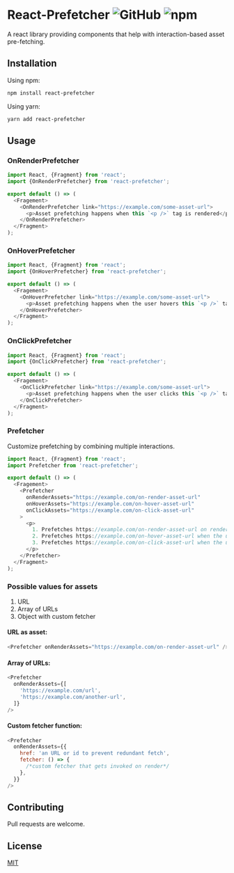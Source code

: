 # React-Prefetcher ![GitHub](https://img.shields.io/github/license/manojVivek/react-prefetcher.svg) ![npm](https://img.shields.io/npm/v/react-prefetcher.svg)

A react library providing components that help with interaction-based asset pre-fetching.

## Installation

Using npm:

```bash
npm install react-prefetcher
```

Using yarn:

```bash
yarn add react-prefetcher
```

## Usage

### OnRenderPrefetcher

```javascript
import React, {Fragment} from 'react';
import {OnRenderPrefetcher} from 'react-prefetcher';

export default () => (
  <Fragement>
    <OnRenderPrefetcher link="https://example.com/some-asset-url">
      <p>Asset prefetching happens when this `<p />` tag is rendered</p>
    </OnRenderPrefetcher>
  </Fragment>
);
```

### OnHoverPrefetcher

```javascript
import React, {Fragment} from 'react';
import {OnHoverPrefetcher} from 'react-prefetcher';

export default () => (
  <Fragement>
    <OnHoverPrefetcher link="https://example.com/some-asset-url">
      <p>Asset prefetching happens when the user hovers this `<p />` tag </p>
    </OnHoverPrefetcher>
  </Fragment>
);
```

### OnClickPrefetcher

```javascript
import React, {Fragment} from 'react';
import {OnClickPrefetcher} from 'react-prefetcher';

export default () => (
  <Fragement>
    <OnClickPrefetcher link="https://example.com/some-asset-url">
      <p>Asset prefetching happens when the user clicks this `<p />` tag </p>
    </OnClickPrefetcher>
  </Fragment>
);
```

### Prefetcher

Customize prefetching by combining multiple interactions.

```javascript
import React, {Fragment} from 'react';
import Prefetcher from 'react-prefetcher';

export default () => (
  <Fragement>
    <Prefetcher
      onRenderAssets="https://example.com/on-render-asset-url"
      onHoverAssets="https://example.com/on-hover-asset-url"
      onClickAssets="https://example.com/on-click-asset-url"
    >
      <p>
        1. Prefetches https://example.com/on-render-asset-url on render of this `<p />` tag.
        2. Prefetches https://example.com/on-hover-asset-url when the user hovers this `<p />` tag.
        3. Prefetches https://example.com/on-click-asset-url when the user clicks this `<p />` tag.
      </p>
    </Prefetcher>
  </Fragment>
);
```

### Possible values for assets

1. URL
2. Array of URLs
3. Object with custom fetcher

#### URL as asset:

```javascript
<Prefetcher onRenderAssets="https://example.com/on-render-asset-url" />
```

#### Array of URLs:

```javascript
<Prefetcher
  onRenderAssets={[
    'https://example.com/url',
    'https://example.com/another-url',
  ]}
/>
```

#### Custom fetcher function:

```javascript
<Prefetcher
  onRenderAssets={{
    href: 'an URL or id to prevent redundant fetch',
    fetcher: () => {
      /*custom fetcher that gets invoked on render*/
    },
  }}
/>
```

## Contributing

Pull requests are welcome.

## License

[MIT](https://github.com/manojVivek/react-prefetcher/blob/master/LICENSE)
